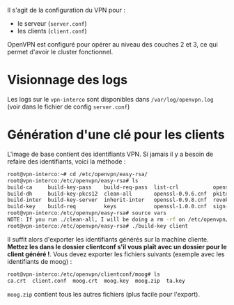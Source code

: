 Il s'agit de la configuration du VPN pour :
* le serveur (`server.conf`)
* les clients (`client.conf`)

OpenVPN est configuré pour opérer au niveau des couches 2 et 3, ce qui permet d'avoir le cluster fonctionnel.

# Visionnage des logs

Les logs sur le `vpn-interco` sont disponibles dans `/var/log/openvpn.log` (voir dans le fichier de config `server.conf`)

# Génération d'une clé pour les clients

L'image de base contient des identifiants VPN. Si jamais il y a besoin de refaire des identifiants, voici la méthode :

```bash
root@vpn-interco:~# cd /etc/openvpn/easy-rsa/
root@vpn-interco:/etc/openvpn/easy-rsa# ls
build-ca     build-key-pass    build-req-pass  list-crl           openssl.cnf  vars
build-dh     build-key-pkcs12  clean-all       openssl-0.9.6.cnf  pkitool      whichopensslcnf
build-inter  build-key-server  inherit-inter   openssl-0.9.8.cnf  revoke-full
build-key    build-req         keys            openssl-1.0.0.cnf  sign-req
root@vpn-interco:/etc/openvpn/easy-rsa# source vars 
NOTE: If you run ./clean-all, I will be doing a rm -rf on /etc/openvpn/easy-rsa/keys
root@vpn-interco:/etc/openvpn/easy-rsa# ./build-key client
```

Il suffit alors d'exporter les identifiants générés sur la machine cliente. **Mettez les dans le dossier clientconf s'il vous plaît avec un dossier pour le client généré !**. Vous devez exporter les fichiers suivants (exemple avec les identifiants de moog) :
```bash
root@vpn-interco:/etc/openvpn/clientconf/moog# ls
ca.crt  client.conf  moog.crt  moog.key  moog.zip  ta.key
```

`moog.zip` contient tous les autres fichiers (plus facile pour l'export).
